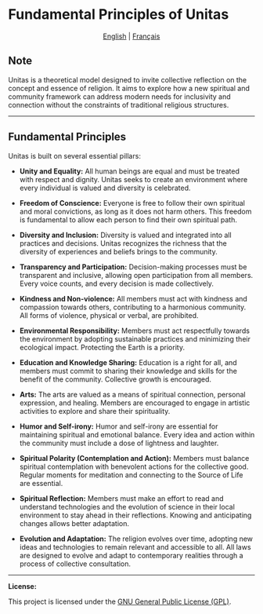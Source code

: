 # Fundamental Principles of Unitas

<p align="center">
  <a href="/en/PRINCIPLES.md">English</a> |
  <a href="/fr/PRINCIPES.fr.md">Français</a>
</p>

## Note

Unitas is a theoretical model designed to invite collective reflection on the concept and essence of religion. It aims to explore how a new spiritual and community framework can address modern needs for inclusivity and connection without the constraints of traditional religious structures.

---

## Fundamental Principles

Unitas is built on several essential pillars:
- **Unity and Equality:** All human beings are equal and must be treated with respect and dignity. Unitas seeks to create an environment where every individual is valued and diversity is celebrated.

- **Freedom of Conscience:** Everyone is free to follow their own spiritual and moral convictions, as long as it does not harm others. This freedom is fundamental to allow each person to find their own spiritual path.

- **Diversity and Inclusion:** Diversity is valued and integrated into all practices and decisions. Unitas recognizes the richness that the diversity of experiences and beliefs brings to the community.

- **Transparency and Participation:** Decision-making processes must be transparent and inclusive, allowing open participation from all members. Every voice counts, and every decision is made collectively.

- **Kindness and Non-violence:** All members must act with kindness and compassion towards others, contributing to a harmonious community. All forms of violence, physical or verbal, are prohibited.

- **Environmental Responsibility:** Members must act respectfully towards the environment by adopting sustainable practices and minimizing their ecological impact. Protecting the Earth is a priority.

- **Education and Knowledge Sharing:** Education is a right for all, and members must commit to sharing their knowledge and skills for the benefit of the community. Collective growth is encouraged.

- **Arts:** The arts are valued as a means of spiritual connection, personal expression, and healing. Members are encouraged to engage in artistic activities to explore and share their spirituality.

- **Humor and Self-irony:** Humor and self-irony are essential for maintaining spiritual and emotional balance. Every idea and action within the community must include a dose of lightness and laughter.

- **Spiritual Polarity (Contemplation and Action):** Members must balance spiritual contemplation with benevolent actions for the collective good. Regular moments for meditation and connecting to the Source of Life are essential.

- **Spiritual Reflection:** Members must make an effort to read and understand technologies and the evolution of science in their local environment to stay ahead in their reflections. Knowing and anticipating changes allows better adaptation.

- **Evolution and Adaptation:** The religion evolves over time, adopting new ideas and technologies to remain relevant and accessible to all. All laws are designed to evolve and adapt to contemporary realities through a process of collective consultation.

---

**License:**

This project is licensed under the [GNU General Public License (GPL)](https://www.gnu.org/licenses/gpl-3.0.en.html).



